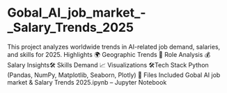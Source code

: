 # Gobal_AI_job_market_-_Salary_Trends_2025
This project analyzes worldwide trends in AI-related job demand, salaries, and skills for 2025. Highlights 🌍 Geographic Trends 💼 Role Analysis 💰 Salary Insights🛠 Skills Demand 📈 Visualizations 🛠Tech Stack Python (Pandas, NumPy, Matplotlib, Seaborn, Plotly) 📂 Files Included Gobal AI job market &amp; Salary Trends 2025.ipynb – Jupyter Notebook
